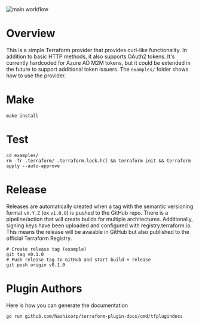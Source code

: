 ![main workflow](https://github.com/anschoewe/terraform-provider-curl/actions/workflows/main.yml/badge.svg)

# Overview
This is a simple Terraform provider that provides curl-like functionality.  In addition to basic HTTP methods, it also supports OAuth2 tokens.  It's currently hardcoded for Azure AD M2M tokens, but it could be extended in the future to support additional token issuers.  The `examples/` folder shows how to use the provider.

# Make
```
make install
```

# Test
```
cd examples/
rm -fr .terraform/ .terraform.lock.hcl && terraform init && terraform apply --auto-approve
```

# Release
Releases are automatically created when a tag with the semantic versioning format `vX.Y.Z` (ex `v1.0.0`) is pushed to the GitHub repo.
There is a pipeline/action that will create builds for multiple architectures.  Additionally, signing keys have been uploaded and configured with registry.terraform.io.  This means the release will be avaiable in GitHub but also published to the official Terraform Registry.
```
# Create release tag (example)
git tag v0.1.0
# Push release tag to GitHub and start build + release
git push origin v0.1.0
```

# Plugin Authors
Here is how you can generate the documentation
```
go run github.com/hashicorp/terraform-plugin-docs/cmd/tfplugindocs
```